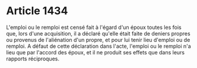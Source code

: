 # Article 1434

L'emploi ou le remploi est censé fait à  l'égard d'un époux toutes les fois que, lors d'une acquisition, il a déclaré qu'elle était faite de deniers propres ou provenus de l'aliénation d'un propre, et pour lui tenir lieu d'emploi ou de remploi. A défaut de cette déclaration dans l'acte, l'emploi ou le remploi n'a lieu que par l'accord des époux, et il ne produit ses effets que dans leurs rapports réciproques.